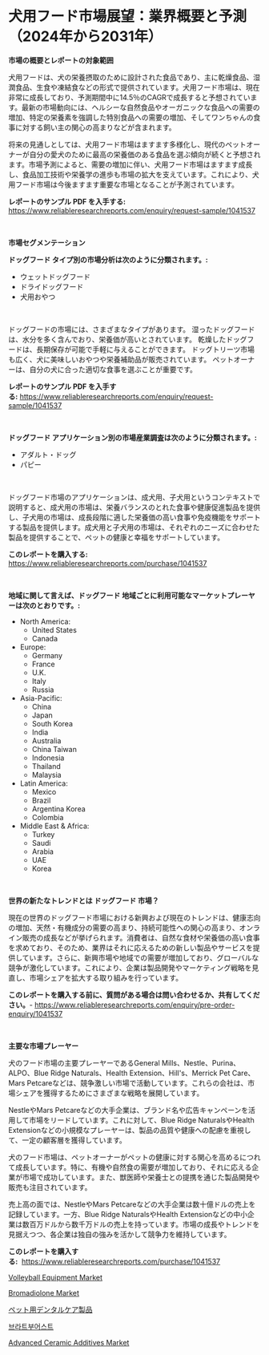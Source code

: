 <p><h1>犬用フード市場展望：業界概要と予測（2024年から2031年）</h1></p><p><strong>市場の概要とレポートの対象範囲</strong></p>
<p><p>犬用フードは、犬の栄養摂取のために設計された食品であり、主に乾燥食品、湿潤食品、生食や凍結食などの形式で提供されています。犬用フード市場は、現在非常に成長しており、予測期間中に14.5％のCAGRで成長すると予想されています。最新の市場動向には、ヘルシーな自然食品やオーガニックな食品への需要の増加、特定の栄養素を強調した特別食品への需要の増加、そしてワンちゃんの食事に対する飼い主の関心の高まりなどが含まれます。</p><p>将来の見通しとしては、犬用フード市場はますます多様化し、現代のペットオーナーが自分の愛犬のために最高の栄養価のある食品を選ぶ傾向が続くと予想されます。市場予測によると、需要の増加に伴い、犬用フード市場はますます成長し、食品加工技術や栄養学の進歩も市場の拡大を支えています。これにより、犬用フード市場は今後ますます重要な市場となることが予測されています。</p></p>
<p><strong>レポートのサンプル PDF を入手する:</strong> <a href="https://www.reliableresearchreports.com/enquiry/request-sample/1041537">https://www.reliableresearchreports.com/enquiry/request-sample/1041537</a></p>
<p>&nbsp;</p>
<p><strong>市場セグメンテーション</strong></p>
<p><strong>ドッグフード タイプ別の市場分析は次のように分類されます。:</strong></p>
<p><ul><li>ウェットドッグフード</li><li>ドライドッグフード</li><li>犬用おやつ</li></ul></p>
<p>&nbsp;</p>
<p><p>ドッグフードの市場には、さまざまなタイプがあります。 湿ったドッグフードは、水分を多く含んでおり、栄養価が高いとされています。 乾燥したドッグフードは、長期保存が可能で手軽に与えることができます。 ドッグトリーツ市場も広く、犬に美味しいおやつや栄養補助品が販売されています。 ペットオーナーは、自分の犬に合った適切な食事を選ぶことが重要です。</p></p>
<p><strong>レポートのサンプル PDF を入手する:</strong>&nbsp;<a href="https://www.reliableresearchreports.com/enquiry/request-sample/1041537">https://www.reliableresearchreports.com/enquiry/request-sample/1041537</a></p>
<p>&nbsp;</p>
<p><strong> ドッグフード アプリケーション別の市場産業調査は次のように分類されます。:</strong></p>
<p><ul><li>アダルト・ドッグ</li><li>パピー</li></ul></p>
<p>&nbsp;</p>
<p><p>ドッグフード市場のアプリケーションは、成犬用、子犬用というコンテキストで説明すると、成犬用の市場は、栄養バランスのとれた食事や健康促進製品を提供し、子犬用の市場は、成長段階に適した栄養価の高い食事や免疫機能をサポートする製品を提供します。成犬用と子犬用の市場は、それぞれのニーズに合わせた製品を提供することで、ペットの健康と幸福をサポートしています。</p></p>
<p><strong>このレポートを購入する:</strong>&nbsp; <a href="https://www.reliableresearchreports.com/purchase/1041537">https://www.reliableresearchreports.com/purchase/1041537</a></p>
<p>&nbsp;</p>
<p><strong>地域に関して言えば、ドッグフード 地域ごとに利用可能なマーケットプレーヤーは次のとおりです。:</strong></p>
<p><ul>
    <li>
        North America:
        <ul>
            <li>United States</li>
            <li>Canada</li>
        </ul>
    </li>
    <li>
        Europe:
        <ul>
            <li>Germany</li>
            <li>France</li>
            <li>U.K.</li>
            <li>Italy</li>
            <li>Russia</li>
        </ul>
    </li>
    <li>
        Asia-Pacific:
        <ul>
            <li>China</li>
            <li>Japan</li>
            <li>South Korea</li>
            <li>India</li>
            <li>Australia</li>
            <li>China Taiwan</li>
            <li>Indonesia</li>
            <li>Thailand</li>
            <li>Malaysia</li>
        </ul>
    </li>
    <li>
        Latin America:
        <ul>
            <li>Mexico</li>
            <li>Brazil</li>
            <li>Argentina Korea</li>
            <li>Colombia</li>
        </ul>
    </li>
    <li>
        Middle East & Africa:
        <ul>
            <li>Turkey</li>
            <li>Saudi</li>
            <li>Arabia</li>
            <li>UAE</li>
            <li>Korea</li>
        </ul>
    </li>
    </ul></p>
<p>&nbsp;</p>
<p><strong>世界の新たなトレンドとは ドッグフード 市場？</strong></p>
<p><p>現在の世界のドッグフード市場における新興および現在のトレンドは、健康志向の増加、天然・有機成分の需要の高まり、持続可能性への関心の高まり、オンライン販売の成長などが挙げられます。消費者は、自然な食材や栄養価の高い食事を求めており、そのため、業界はそれに応えるための新しい製品やサービスを提供しています。さらに、新興市場や地域での需要が増加しており、グローバルな競争が激化しています。これにより、企業は製品開発やマーケティング戦略を見直し、市場シェアを拡大する取り組みを行っています。</p></p>
<p><strong>このレポートを購入する前に、質問がある場合は問い合わせるか、共有してください。</strong>- <a href="https://www.reliableresearchreports.com/enquiry/pre-order-enquiry/1041537">https://www.reliableresearchreports.com/enquiry/pre-order-enquiry/1041537</a></p>
<p>&nbsp;</p>
<p><strong>主要な市場プレーヤー</strong></p>
<p><p>犬のフード市場の主要プレーヤーであるGeneral Mills、Nestle、Purina、ALPO、Blue Ridge Naturals、Health Extension、Hill's、Merrick Pet Care、Mars Petcareなどは、競争激しい市場で活動しています。これらの会社は、市場シェアを獲得するためにさまざまな戦略を展開しています。</p><p>NestleやMars Petcareなどの大手企業は、ブランド名や広告キャンペーンを活用して市場をリードしています。これに対して、Blue Ridge NaturalsやHealth Extensionなどの小規模なプレーヤーは、製品の品質や健康への配慮を重視して、一定の顧客層を獲得しています。</p><p>犬のフード市場は、ペットオーナーがペットの健康に対する関心を高めるにつれて成長しています。特に、有機や自然食の需要が増加しており、それに応える企業が市場で成功しています。また、獣医師や栄養士との提携を通じた製品開発や販売も注目されています。</p><p>売上高の面では、NestleやMars Petcareなどの大手企業は数十億ドルの売上を記録しています。一方、Blue Ridge NaturalsやHealth Extensionなどの中小企業は数百万ドルから数千万ドルの売上を持っています。市場の成長やトレンドを見据えつつ、各企業は独自の強みを活かして競争力を維持しています。</p></p>
<p><strong>このレポートを購入する:</strong>&nbsp;&nbsp;<a href="https://www.reliableresearchreports.com/purchase/1041537">https://www.reliableresearchreports.com/purchase/1041537</a></p>
<p><p><a href="https://github.com/CliffMedina6/Market-Research-Report-List-4/blob/main/volleyball-equipment-market.md">Volleyball Equipment Market</a></p><p><a href="https://simplistic-meeting-7ee.notion.site/Bromadiolone-Market-Size-Market-Trends-and-Growth-Outlook-forecasted-for-period-from-2024-to-2031-54f55050a020406aad357fc91021669f">Bromadiolone Market</a></p><p><a href="https://github.com/mreklxf44233/Market-Research-Report-List-1/blob/main/33423062946.md">ペット用デンタルケア製品</a></p><p><a href="https://github.com/vsr06p4p49/Market-Research-Report-List-1/blob/main/84968362579.md">브라트부어스트</a></p><p><a href="https://cautious-neon-760.notion.site/Advanced-Ceramic-Additives-Market-Research-Report-Reveals-The-Latest-Trends-And-Opportunities-of-thi-282e98c2b1eb45558a82c3a9af6c8682">Advanced Ceramic Additives Market</a></p></p>